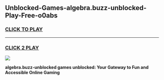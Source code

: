 
## Unblocked-Games-algebra.buzz-unblocked-Play-Free-o0abs
<h3>
<a href="https://premium76.site?title=algebra.buzz-unblocked&ref=18A1">CLICK TO PLAY</a></h3>
<hr>

<h3>
<a href="https://premium76.site?title=algebra.buzz-unblocked&ref=18A1">CLICK 2 PLAY</a>
  
</h3>

<a href="https://premium76.site?title=algebra.buzz-unblocked&ref=18A1"><img src="https://clearcache.store/games.png"></a>


**algebra.buzz-unblocked games unblocked: Your Gateway to Fun and Accessible Online Gaming**
